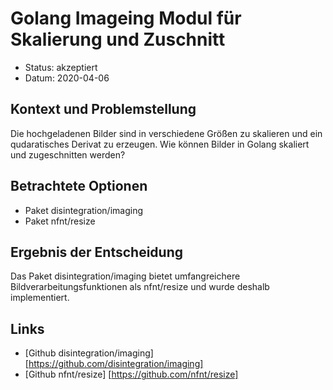 # Golang Imageing Modul für Skalierung und Zuschnitt

* Status: akzeptiert
* Datum: 2020-04-06

## Kontext und Problemstellung

Die hochgeladenen Bilder sind in verschiedene Größen zu skalieren und ein qudaratisches Derivat zu erzeugen. Wie können Bilder in Golang skaliert und zugeschnitten werden?

## Betrachtete Optionen

* Paket disintegration/imaging
* Paket nfnt/resize

## Ergebnis der Entscheidung

Das Paket disintegration/imaging bietet umfangreichere Bildverarbeitungsfunktionen als nfnt/resize und wurde deshalb implementiert.

## Links

* [Github disintegration/imaging] [https://github.com/disintegration/imaging]
* [Github nfnt/resize] [https://github.com/nfnt/resize]